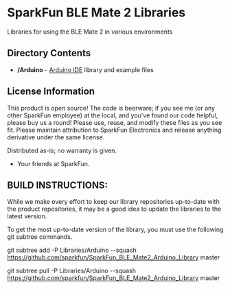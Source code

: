 SparkFun BLE Mate 2 Libraries
==========

Libraries for using the BLE Mate 2 in various environments

Directory Contents
-------------------
* **/Arduino** - [Arduino IDE](http://www.arduino.cc/en/Main/Software) library and example files

License Information
-------------------
This product is open source! 
The code is beerware; if you see me (or any other SparkFun employee) at the local, and you've found our code helpful, please buy us a round!
Please use, reuse, and modify these files as you see fit. Please maintain attribution to SparkFun Electronics and release anything derivative under the same license.

Distributed as-is; no warranty is given.

- Your friends at SparkFun.

BUILD INSTRUCTIONS:
---------------------
While we make every effort to keep our library repositories up-to-date with the product repositories, it may be a good idea to update the libraries to the latest version.

To get the most up-to-date version of the library, you must use the following git subtree commands.

git subtree add -P Libraries/Arduino --squash https://github.com/sparkfun/SparkFun_BLE_Mate2_Arduino_Library master

git subtree pull -P Libraries/Arduino --squash https://github.com/sparkfun/SparkFun_BLE_Mate2_Arduino_Library master
